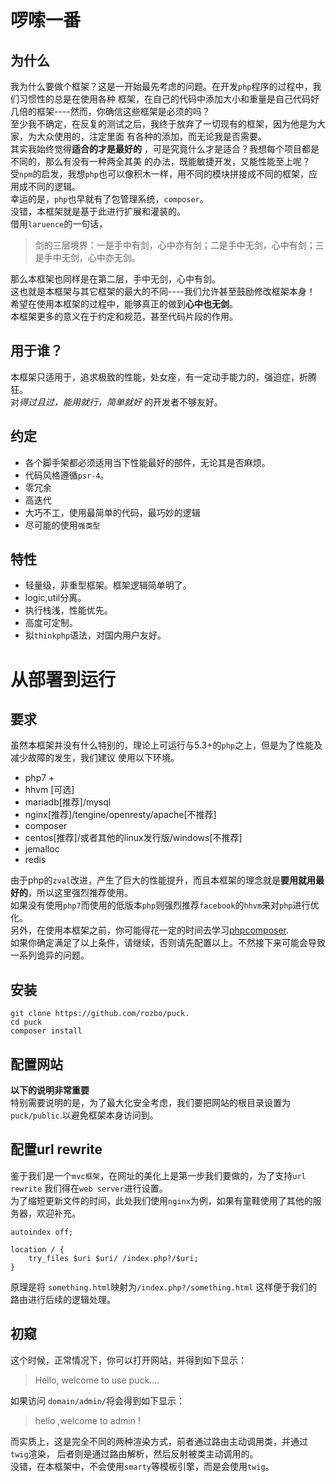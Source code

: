 # 啰嗦一番
## 为什么
我为什么要做个框架？这是一开始最先考虑的问题。在开发`php`程序的过程中，我们习惯性的总是在使用各种
框架，在自己的代码中添加大小和重量是自己代码好几倍的框架----然而，你确信这些框架是必须的吗？  
至少我不确定，在反复的测试之后，我终于放弃了一切现有的框架，因为他是为大家，为大众使用的，注定里面
有各种的添加，而无论我是否需要。  
其实我始终觉得**适合的才是最好的** ，可是究竟什么才是适合？我想每个项目都是不同的，那么有没有一种两全其美
的办法，既能敏捷开发，又能性能至上呢？  
受`npm`的启发，我想`php`也可以像积木一样，用不同的模块拼接成不同的框架，应用成不同的逻辑。  
幸运的是，`php`也早就有了包管理系统，`composer`。  
没错，本框架就是基于此进行扩展和灌装的。  
借用`laruence`的一句话，

> 剑的三层境界：一是手中有剑，心中亦有剑；二是手中无剑，心中有剑；三是手中无剑，心中亦无剑。

那么本框架也同样是在第二层，手中无剑，心中有剑。  
这也就是本框架与其它框架的最大的不同----我们允许甚至鼓励修改框架本身！  
希望在使用本框架的过程中，能够真正的做到**心中也无剑**。  
本框架更多的意义在于约定和规范，甚至代码片段的作用。

## 用于谁？
本框架只适用于，追求极致的性能，处女座，有一定动手能力的，强迫症，折腾狂。  
对*得过且过，能用就行，简单就好* 的开发者不够友好。

## 约定

* 各个脚手架都必须适用当下性能最好的部件，无论其是否麻烦。
* 代码风格遵循`psr-4`。
* 零冗余
* 高迭代
* 大巧不工，使用最简单的代码，最巧妙的逻辑
* 尽可能的使用`强类型`

## 特性

* 轻量级，非重型框架。框架逻辑简单明了。
* logic,util分离。
* 执行栈浅，性能优先。
* 高度可定制。
* 拟`thinkphp`语法，对国内用户友好。

# 从部署到运行
## 要求
虽然本框架并没有什么特别的，理论上可运行与5.3+的`php`之上，但是为了性能及减少故障的发生，我们建议
使用以下环境。

- php7 + 
- hhvm [可选]
- mariadb[推荐]/mysql
- nginx[推荐]/tengine/openresty/apache[不推荐]
- composer 
- centos[推荐]/或者其他的linux发行版/windows[不推荐]
- jemalloc
- redis

由于php的`zval`改进，产生了巨大的性能提升，而且本框架的理念就是**要用就用最好的**，所以这里强烈推荐使用。    
如果没有使用`php7`而使用的低版本`php`则强烈推荐`facebook`的`hhvm`来对`php`进行优化。  
另外，在使用本框架之前，你可能得花一定的时间去学习[phpcomposer](http://docs.phpcomposer.com/).  
如果你确定满足了以上条件，请继续，否则请先配置以上。不然接下来可能会导致一系列诡异的问题。  


## 安装

```shell
git clone https://github.com/rozbo/puck.
cd puck
composer install
```

## 配置网站
**以下的说明非常重要**  
特别需要说明的是，为了最大化安全考虑，我们要把网站的根目录设置为`puck/public`.以避免框架本身访问到。  

## 配置url rewrite
鉴于我们是一个`mvc框架`，在网址的美化上是第一步我们要做的，为了支持`url rewrite`
我们得在`web server`进行设置。  
为了缩短更新文件的时间，此处我们使用`nginx`为例，如果有童鞋使用了其他的服务器，欢迎补充。

```nginx
autoindex off;

location / {
	try_files $uri $uri/ /index.php?/$uri;
}
```
原理是将  `something.html`映射为`/index.php?/something.html` 
这样便于我们的路由进行后续的逻辑处理。

## 初窥
这个时候，正常情况下，你可以打开网站，并得到如下显示：

> Hello, welcome to use puck....

如果访问 `domain/admin/`将会得到如下显示：

> hello ,welcome to admin !

而实质上，这是完全不同的两种渲染方式，前者通过路由主动调用类，并通过`twig`渲染，
后者则是通过路由解析，然后反射被类主动调用的。  
没错，在本框架中，不会使用`smarty`等模板引擎，而是会使用`twig`。